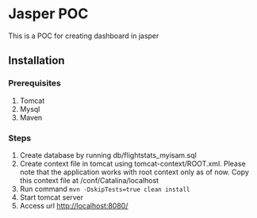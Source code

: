 # Jasper POC
This is a POC for creating dashboard in jasper

## Installation
### Prerequisites
1. Tomcat
2. Mysql
3. Maven

### Steps
1. Create database by running db/flightstats_myisam.sql
2. Create context file in tomcat using tomcat-context/ROOT.xml. Please note that the application works with root context only as of now. Copy this context file at <tomcat dir>/conf/Catalina/localhost
3. Run command `mvn -DskipTests=true clean install`
4. Start tomcat server
5. Access url [http://localhost:8080/](http://localhost:8080/)

